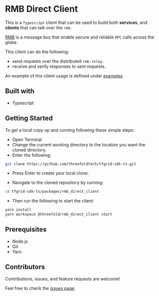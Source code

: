 # RMB Direct Client

This is a `Typescript` client that can be used to build both **services**, and **clients**
that can talk over the `rmb`.

[RMB](https://github.com/threefoldtech/rmb-rs) is a message bus that enable secure
and reliable `RPC` calls across the globe.

This client can do the following:

- send requests over the distributed `rmb-relay`.
- receive and verify responses to sent requests.

An example of this client usage is defined under
[examples](examples/direct/node.ts).

## Built with

- Typescript

## Getting Started

To get a local copy up and running following these simple steps:

- Open Terminal
- Change the current working directory to the location you want the cloned directory.
- Enter the following:

```bash
git clone https://github.com/threefoldtech/tfgrid-sdk-ts.git
```

- Press Enter to create your local clone.

- Navigate to the cloned repository by running:

```bash
cd tfgrid-sdk-ts/packages/rmb_direct_client
```

- Then run the following to start the client:

```bash
yarn install
yarn workspace @threefold/rmb_direct_client start
```

## Prerequisites

- Node.js
- Git
- Yarn

## Contributors

Contributions, issues, and feature requests are welcome!

Feel free to check the [issues page](https://github.com/threefoldtech/tfgrid-sdk-ts/issues).
